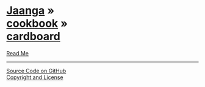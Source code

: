 [Jaanga](../../index.html ) &raquo;<br>[cookbook]( ../index.html ) &raquo;<br>[cardboard]( ./index.html )
=========================================================================================

<p id=rm >
	<a href=JavaScript:displayPage("#readme.md#rm"); >Read Me</a>

</p>

<!--

<p id=abc >
	<a href=JavaScript:displayPage("#test-folder-abc/readme.md#abc"); >test-folder-abc Read Me</a>
</p>

<p id=def >
	<a href=JavaScript:displayPage("#test-folder-def/readme.md#def"); >test-folder-def Read Me</a>
</p>

-->

****

[Source Code on GitHub]( https://github.com/jaanga/cookbook/tree/gh-pages/cardboard/ )  
[Copyright and License]( https://github.com/jaanga/jaanga.github.io/blob/master/jaanga-copyright-and-mit-license.md )